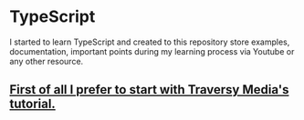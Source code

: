 # TypeScript

I started to learn TypeScript and created to this repository store examples, documentation, important points during my learning process via Youtube or any other resource. 

## [First of all I prefer to start with Traversy Media's tutorial.](https://www.youtube.com/watch?v=rAy_3SIqT-E)

